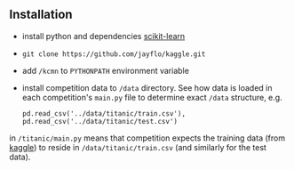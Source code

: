 ## Installation

- install python and dependencies [scikit-learn](http://scikit-learn.org/stable/index.html)
- `git clone https://github.com/jayflo/kaggle.git`
- add `/kcmn` to `PYTHONPATH` environment variable
- install competition data to `/data` directory.  See how data is loaded
in each competition's `main.py` file to determine exact `/data` structure, e.g.

  ```
  pd.read_csv('../data/titanic/train.csv'),
  pd.read_csv('../data/titanic/test.csv')
  ```

in `/titanic/main.py` means that competition expects the training data (from
[kaggle](www.kaggle.com)) to reside in `/data/titanic/train.csv` (and similarly
for the test data).
